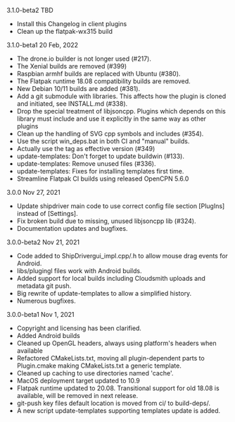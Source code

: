 3.1.0-beta2 TBD
* Install this Changelog in client plugins
* Clean up the flatpak-wx315 build

3.1.0-beta1 20 Feb, 2022
* The drone.io builder is not longer used (#217).
* The Xenial builds are removed (#399)
* Raspbian armhf builds are replaced with Ubuntu (#380).
* The Flatpak runtime 18.08 compatibility builds are removed.
* New Debian 10/11 builds are added (#381).
* Add a git submodule with libraries. This affects how the plugin
  is cloned and initiated, see INSTALL.md (#338).
* Drop the special treatment of libjsoncpp. Plugins which depends
  on this library must include and use it explicitly in the same way
  as other plugins
* Clean up the handling of SVG cpp symbols and includes (#354).
* Use the script win\_deps.bat in both CI and "manual" builds.
* Actually use the tag as effective version (#349)
* update-templates: Don't forget to update buildwin (#133).
* update-templates: Remove unused files (#336).
* update-templates: Fixes for installing templates first time.
* Streamline Flatpak CI builds using released OpenCPN 5.6.0


3.0.0 Nov 27, 2021

* Update shipdriver main code to use correct config file section
  [PlugIns] instead of [Settings].
* Fix broken build due to missing, unused libjsoncpp lib (#324).
* Documentation updates and bugfixes.

3.0.0-beta2   Nov 21, 2021

* Code added to ShipDrivergui_impl.cpp/.h to allow mouse drag
  events for Android.
* libs/plugingl files work with Android builds.
* Added support for local builds including Cloudsmith uploads and
  metadata git push.
* Big rewrite of update-templates to allow a simplified history.
* Numerous bugfixes.

3.0.0-beta1   Nov 1, 2021

* Copyright and licensing has been clarified.
* Added Android builds
* Cleaned up OpenGL headers, always using platform's headers when
  available
* Refactored CMakeLists.txt, moving all plugin-dependent parts to
  Plugin.cmake making CMakeLists.txt a generic template.
* Cleaned up caching to use directories named 'cache'.
* MacOS deployment target updated to 10.9
* Flatpak runtime updated to 20.08. Transitional support for old
  18.08 is available, will be removed in next release.
* git-push key files default location is moved from ci/ to build-deps/.
* A new script update-templates supporting templates update is added.
